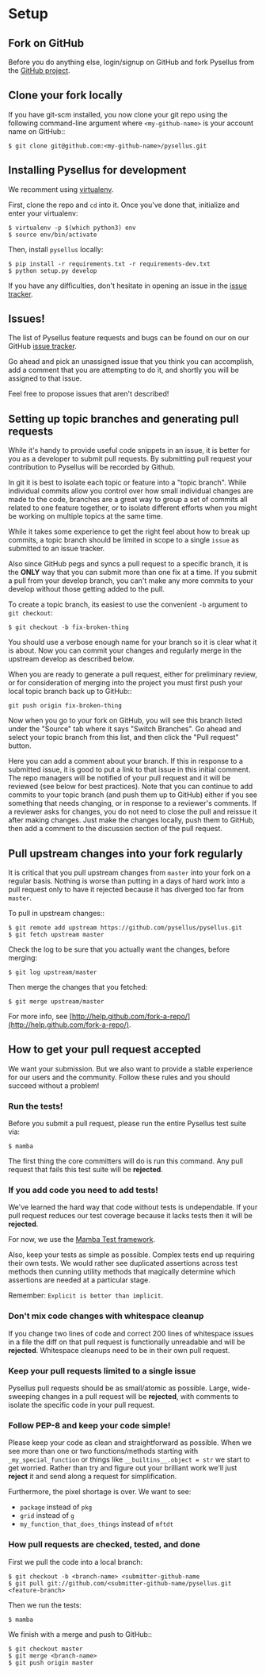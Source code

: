 # Setup

## Fork on GitHub

Before you do anything else, login/signup on GitHub and fork Pysellus from the [GitHub project][repo].

## Clone your fork locally

If you have git-scm installed, you now clone your git repo using the following command-line argument where `<my-github-name>` is your account name on GitHub::

```
$ git clone git@github.com:<my-github-name>/pysellus.git
```

## Installing Pysellus for development

We recomment using [virtualenv](https://virtualenv.pypa.io/en/latest/).

First, clone the repo and `cd` into it. Once you've done that, initialize and enter your virtualenv:

```
$ virtualenv -p $(which python3) env
$ source env/bin/activate
```

Then, install `pysellus` locally:

```
$ pip install -r requirements.txt -r requirements-dev.txt
$ python setup.py develop
```

If you have any difficulties, don't hesitate in opening an issue in the [issue tracker][issue-tracker].


## Issues!

The list of Pysellus feature requests and bugs can be found on our on our GitHub [issue tracker][issue-tracker]. 

Go ahead and pick an unassigned issue that you think you can accomplish, add a comment that you are attempting to do it, and shortly you will be assigned to that issue.

Feel free to propose issues that aren't described!

## Setting up topic branches and generating pull requests

While it's handy to provide useful code snippets in an issue, it is better for
you as a developer to submit pull requests. By submitting pull request your
contribution to Pysellus will be recorded by Github. 

In git it is best to isolate each topic or feature into a "topic branch".  While
individual commits allow you control over how small individual changes are made
to the code, branches are a great way to group a set of commits all related to
one feature together, or to isolate different efforts when you might be working
on multiple topics at the same time.

While it takes some experience to get the right feel about how to break up
commits, a topic branch should be limited in scope to a single `issue` as
submitted to an issue tracker.

Also since GitHub pegs and syncs a pull request to a specific branch, it is the
**ONLY** way that you can submit more than one fix at a time.  If you submit
a pull from your develop branch, you can't make any more commits to your develop
without those getting added to the pull.

To create a topic branch, its easiest to use the convenient `-b` argument to `git
checkout`:

```
$ git checkout -b fix-broken-thing
```

You should use a verbose enough name for your branch so it is clear what it is
about.  Now you can commit your changes and regularly merge in the upstream
develop as described below.

When you are ready to generate a pull request, either for preliminary review,
or for consideration of merging into the project you must first push your local
topic branch back up to GitHub::

    git push origin fix-broken-thing

Now when you go to your fork on GitHub, you will see this branch listed under
the "Source" tab where it says "Switch Branches".  Go ahead and select your
topic branch from this list, and then click the "Pull request" button.

Here you can add a comment about your branch.  If this in response to
a submitted issue, it is good to put a link to that issue in this initial
comment.  The repo managers will be notified of your pull request and it will
be reviewed (see below for best practices).  Note that you can continue to add
commits to your topic branch (and push them up to GitHub) either if you see
something that needs changing, or in response to a reviewer's comments.  If
a reviewer asks for changes, you do not need to close the pull and reissue it
after making changes. Just make the changes locally, push them to GitHub, then
add a comment to the discussion section of the pull request.

## Pull upstream changes into your fork regularly

It is critical that you pull upstream changes from `master` into your fork on a regular basis. Nothing is worse than putting in a days of hard work into a pull request only to have it rejected because it has diverged too far from `master`. 

To pull in upstream changes::

```
$ git remote add upstream https://github.com/pysellus/pysellus.git
$ git fetch upstream master
```

Check the log to be sure that you actually want the changes, before merging:

```
$ git log upstream/master
```

Then merge the changes that you fetched:

```
$ git merge upstream/master
```

For more info, see [http://help.github.com/fork-a-repo/](http://help.github.com/fork-a-repo/).

## How to get your pull request accepted

We want your submission. But we also want to provide a stable experience for our users and the community. Follow these rules and you should succeed without a problem!

### Run the tests!

Before you submit a pull request, please run the entire Pysellus test suite via:

```
$ mamba
```

The first thing the core committers will do is run this command. Any pull request that fails this test suite will be **rejected**.

### If you add code you need to add tests!

We've learned the hard way that code without tests is undependable. If your pull request reduces our test coverage because it lacks tests then it will be **rejected**.

For now, we use the [Mamba Test framework](https://github.com/nestorsalceda/mamba).

Also, keep your tests as simple as possible. Complex tests end up requiring their own tests. We would rather see duplicated assertions across test methods then cunning utility methods that magically determine which assertions are needed at a particular stage. 

Remember: `Explicit is better than implicit`.

### Don't mix code changes with whitespace cleanup

If you change two lines of code and correct 200 lines of whitespace issues in a file the diff on that pull request is functionally unreadable and will be **rejected**. Whitespace cleanups need to be in their own pull request.

### Keep your pull requests limited to a single issue

Pysellus pull requests should be as small/atomic as possible. Large, wide-sweeping changes in a pull request will be **rejected**, with comments to isolate the specific code in your pull request.

### Follow PEP-8 and keep your code simple!

Please keep your code as clean and straightforward as possible. When we see more than one or two functions/methods starting with `_my_special_function` or things like `__builtins__.object = str` we start to get worried. Rather than try and figure out your brilliant work we'll just **reject** it and send along a request for simplification.

Furthermore, the pixel shortage is over. We want to see:

* `package` instead of `pkg`
* `grid` instead of `g`
* `my_function_that_does_things` instead of `mftdt`


### How pull requests are checked, tested, and done

First we pull the code into a local branch:

```
$ git checkout -b <branch-name> <submitter-github-name
$ git pull git://github.com/<submitter-github-name/pysellus.git <feature-branch>
```

Then we run the tests:

```
$ mamba
```

We finish with a merge and push to GitHub::

```
$ git checkout master
$ git merge <branch-name>
$ git push origin master
```

[repo]: https://github.com/Pysellus/pysellus
[issue-tracker]: https://github.com/Pysellus/pysellus/issues